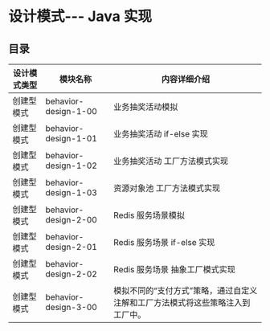 # 设计模式--- Java 实现



## 目录



| 设计模式类型 | 模块名称                 | 内容详细介绍 |
|--|----------------------|----|
| 创建型模式 | behavior-design-1-00 | 业务抽奖活动模拟 |
| 创建型模式 | behavior-design-1-01 | 业务抽奖活动 if-else 实现 | 
| 创建型模式 | behavior-design-1-02 | 业务抽奖活动 工厂方法模式实现 | 
| 创建型模式 | behavior-design-1-03 | 资源对象池 工厂方法模式实现 | 
| 创建型模式 | behavior-design-2-00 | Redis 服务场景模拟 | 
| 创建型模式 | behavior-design-2-01 | Redis 服务场景 if-else 实现 | 
| 创建型模式 | behavior-design-2-02 | Redis 服务场景 抽象工厂模式实现 | 
| 创建型模式 | behavior-design-3-00 | 模拟不同的“支付方式”策略，通过自定义注解和工厂方法模式将这些策略注入到工厂中。   | 


